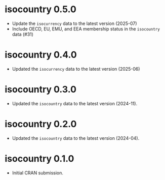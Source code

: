 # isocountry 0.5.0

* Update the `isocurrency` data to the latest version (2025-07)
* Include OECD, EU, EMU, and EEA membership status in the `isocountry` data (#31)

# isocountry 0.4.0

* Updated the `isocurrency` data to the latest version (2025-06)

# isocountry 0.3.0

* Updated the `isocountry` data to the latest version (2024-11).

# isocountry 0.2.0

* Updated the `isocountry` data to the latest version (2024-04).

# isocountry 0.1.0

* Initial CRAN submission.
